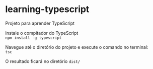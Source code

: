 # learning-typescript
Projeto para aprender TypeScript

Instale o compitador do TypeScript<br>
`npm install -g typescript`

Navegue até o diretório do projeto e execute o comando no terminal:<br>
`tsc`

O resultado ficará no diretório `dist/`
